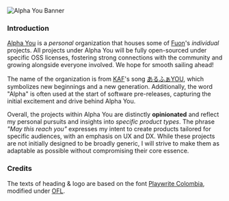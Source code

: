 ![Alpha You Banner](https://github.com/user-attachments/assets/729a19bd-2128-4820-92c5-0cb9350b1897)

### Introduction

[Alpha You](https://github.com/alphayou) is a _personal_ organization that houses some of [Fuon](https://github.com/asfuon)'s _individual_ projects. All projects under Alpha You will be fully open-sourced under specific OSS licenses, fostering strong connections with the community and growing alongside everyone involved. We hope for smooth sailing ahead!

The name of the organization is from [KAF](https://www.youtube.com/@virtual_kaf)'s song [あるふぁYOU](https://www.youtube.com/watch?v=aUwdJ9evnBk), which symbolizes new beginnings and a new generation. Additionally, the word "Alpha" is often used at the start of software pre-releases, capturing the initial excitement and drive behind Alpha You.

Overall, the projects within Alpha You are distinctly **opinionated** and reflect my personal pursuits and insights into _specific product types_. The phrase _"May this reach you"_ expresses my intent to create products tailored for specific audiences, with an emphasis on UX and DX. While these projects are not initially designed to be broadly generic, I will strive to make them as adaptable as possible without compromising their core essence.

### Credits

The texts of heading & logo are based on the font [Playwrite Colombia](https://fonts.google.com/specimen/Playwrite+CO), modified under [OFL](https://openfontlicense.org/).
